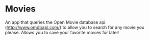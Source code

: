 # Movies
An app that queries the Open Movie database api (http://www.omdbapi.com/) to allow you to search for any movie you please. Allows you to save your favorite movies for later!
